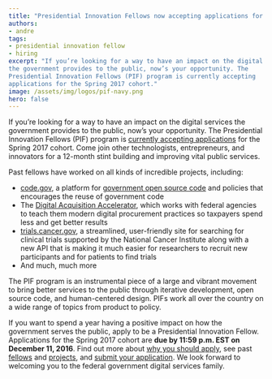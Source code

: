```yaml
---
title: "Presidential Innovation Fellows now accepting applications for Spring 2017"
authors:
- andre
tags:
- presidential innovation fellow
- hiring
excerpt: "If you’re looking for a way to have an impact on the digital services
the government provides to the public, now’s your opportunity. The
Presidential Innovation Fellows (PIF) program is currently accepting
applications for the Spring 2017 cohort."
image: /assets/img/logos/pif-navy.png
hero: false
---
```

If you’re looking for a way to have an impact on the digital services
the government provides to the public, now’s your opportunity. The
Presidential Innovation Fellows (PIF) program is [currently accepting
applications](https://presidentialinnovationfellows.gov/) for the
Spring 2017 cohort. Come join other technologists, entrepreneurs, and
innovators for a 12-month stint building and improving vital public
services.

Past fellows have worked on all kinds of incredible projects, including:

-   [code.gov](https://code.gov/), a platform for [government open source code](https://18f.gsa.gov/2016/11/07/code-gov-the-next-milestone-federal-open-source-code/) and policies that encourages the reuse of government code
-   The [Digital Acquisition Accelerator](https://pages.18f.gov/digitalaccelerator/), which works with federal agencies to teach them modern digital procurement practices so taxpayers spend less and get better results
-   [trials.cancer.gov](https://trials.cancer.gov), a streamlined, user-friendly site for searching for clinical trials supported by the National Cancer Institute along with a new API that is making it much easier for researchers to recruit new participants and for patients to find trials
-   And much, much more

The PIF program is an instrumental piece of a large and vibrant movement
to bring better services to the public through iterative development,
open source code, and human-centered design. PIFs work all over the
country on a wide range of topics from product to policy.

If you want to spend a year having a positive impact on how the
government serves the public, apply to be a Presidential Innovation
Fellow. Applications for the Spring 2017 cohort are **due by 11:59 p.m.
EST on December 11, 2016**. Find out more about [why you should
apply](https://www.whitehouse.gov/blog/2016/11/18/presidential-innovation-fellows-applications-open-come-serve-pif-spring-2017-cohort),
see past [fellows](https://presidentialinnovationfellows.gov/fellows)
and [projects](https://presidentialinnovationfellows.gov/projects),
and [submit your application](https://apply.pif.gov/). We look forward
to welcoming you to the federal government digital services family.
